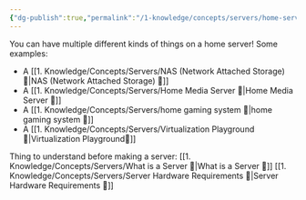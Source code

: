 ```yaml
---
{"dg-publish":true,"permalink":"/1-knowledge/concepts/servers/home-server/","tags":["tech","Personal-Digital-Sovereignty","main-concept"],"created":"2025-07-25T12:34:22.754+10:00","updated":"2025-07-25T12:49:40.446+10:00"}
---
```


You can have multiple different kinds of things on a home server! Some examples:

- A [[1. Knowledge/Concepts/Servers/NAS (Network Attached Storage) 🌱\|NAS (Network Attached Storage) 🌱]]
- A [[1. Knowledge/Concepts/Servers/Home Media Server 🌱\|Home Media Server 🌱]]
- A [[1. Knowledge/Concepts/Servers/home gaming system 🌱\|home gaming system 🌱]]
- A [[1. Knowledge/Concepts/Servers/Virtualization Playground🌱\|Virtualization Playground🌱]]

Thing to understand before making a server:
[[1. Knowledge/Concepts/Servers/What is a Server 🌱\|What is a Server 🌱]]
[[1. Knowledge/Concepts/Servers/Server Hardware Requirements 🌱\|Server Hardware Requirements 🌱]]



